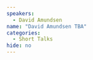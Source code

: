 ```yaml
---
speakers:
  - David Amundsen
name: "David Amundsen TBA"
categories:
  - Short Talks
hide: no
---
```


